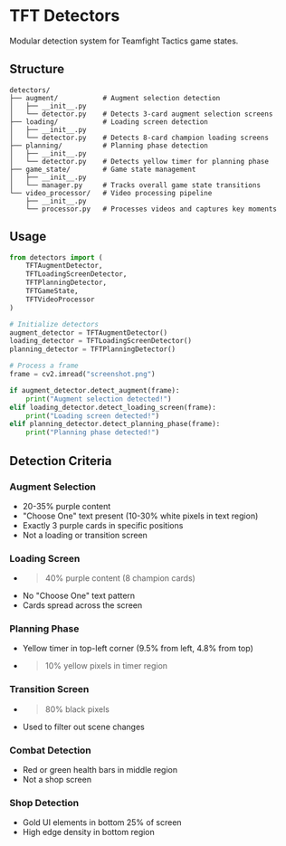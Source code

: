# TFT Detectors

Modular detection system for Teamfight Tactics game states.

## Structure

```
detectors/
├── augment/           # Augment selection detection
│   ├── __init__.py
│   └── detector.py    # Detects 3-card augment selection screens
├── loading/           # Loading screen detection
│   ├── __init__.py
│   └── detector.py    # Detects 8-card champion loading screens
├── planning/          # Planning phase detection
│   ├── __init__.py
│   └── detector.py    # Detects yellow timer for planning phase
├── game_state/        # Game state management
│   ├── __init__.py
│   └── manager.py     # Tracks overall game state transitions
└── video_processor/   # Video processing pipeline
    ├── __init__.py
    └── processor.py   # Processes videos and captures key moments
```

## Usage

```python
from detectors import (
    TFTAugmentDetector,
    TFTLoadingScreenDetector,
    TFTPlanningDetector,
    TFTGameState,
    TFTVideoProcessor
)

# Initialize detectors
augment_detector = TFTAugmentDetector()
loading_detector = TFTLoadingScreenDetector()
planning_detector = TFTPlanningDetector()

# Process a frame
frame = cv2.imread("screenshot.png")

if augment_detector.detect_augment(frame):
    print("Augment selection detected!")
elif loading_detector.detect_loading_screen(frame):
    print("Loading screen detected!")
elif planning_detector.detect_planning_phase(frame):
    print("Planning phase detected!")
```

## Detection Criteria

### Augment Selection
- 20-35% purple content
- "Choose One" text present (10-30% white pixels in text region)
- Exactly 3 purple cards in specific positions
- Not a loading or transition screen

### Loading Screen
- >40% purple content (8 champion cards)
- No "Choose One" text pattern
- Cards spread across the screen

### Planning Phase
- Yellow timer in top-left corner (9.5% from left, 4.8% from top)
- >10% yellow pixels in timer region

### Transition Screen
- >80% black pixels
- Used to filter out scene changes

### Combat Detection
- Red or green health bars in middle region
- Not a shop screen

### Shop Detection
- Gold UI elements in bottom 25% of screen
- High edge density in bottom region